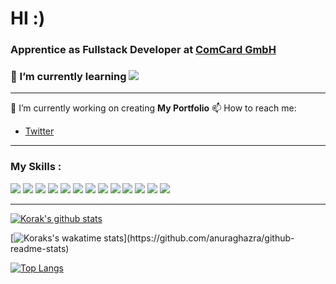 <!--
**Korak-997/Korak-997** is a ✨ _special_ ✨ repository because its `README.md` (this file) appears on your GitHub profile.

Here are some ideas to get you started:

- 🔭 I’m currently working on ...
- 👯 I’m looking to collaborate on ...
- 🤔 I’m looking for help with ...
- 💬 Ask me about ...
- 📫 How to reach me: ...
- 😄 Pronouns: ...
- ⚡ Fun fact: ...
-->

# HI :)

### Apprentice as Fullstack Developer at [ComCard GmbH](https://www.comcard.de/)
### 🌱 I’m currently learning  <img src="https://img.shields.io/badge/kotlin-%230095D5.svg?&style=for-the-badge&logo=kotlin&logoColor=white"/>

-------------------------------
🔭 I’m currently working on creating **My Portfolio**
📫 How to reach me: 
 * [Twitter](https://twitter.com/Dani60579343)



------------------------------

### My Skills :
<img src="https://img.shields.io/badge/javascript%20-%23323330.svg?&style=for-the-badge&logo=javascript&logoColor=%23F7DF1E"/> <img src="https://img.shields.io/badge/html5%20-%23E34F26.svg?&style=for-the-badge&logo=html5&logoColor=white"/> <img src="https://img.shields.io/badge/css3%20-%231572B6.svg?&style=for-the-badge&logo=css3&logoColor=white"/> <img src="https://img.shields.io/badge/ruby-%23CC342D.svg?&style=for-the-badge&logo=ruby&logoColor=white"/> <img src="https://img.shields.io/badge/markdown-%23000000.svg?&style=for-the-badge&logo=markdown&logoColor=white"/> <img src="https://img.shields.io/badge/vuejs%20-%2335495e.svg?&style=for-the-badge&logo=vue.js&logoColor=%234FC08D"/> <img src="https://img.shields.io/badge/bootstrap%20-%23563D7C.svg?&style=for-the-badge&logo=bootstrap&logoColor=white"/> <img src="https://img.shields.io/badge/rails%20-%23CC0000.svg?&style=for-the-badge&logo=ruby-on-rails&logoColor=white"/> <img src="https://img.shields.io/badge/SASS%20-hotpink.svg?&style=for-the-badge&logo=SASS&logoColor=white"/> <img src="https://img.shields.io/badge/figma%20-%23F24E1E.svg?&style=for-the-badge&logo=figma&logoColor=white"/> <img src="https://img.shields.io/badge/git%20-%23F05033.svg?&style=for-the-badge&logo=git&logoColor=white"/> <img src ="https://img.shields.io/badge/postgres-%23316192.svg?&style=for-the-badge&logo=postgresql&logoColor=white"/> <img src ="https://img.shields.io/badge/sqlite-%2307405e.svg?&style=for-the-badge&logo=sqlite&logoColor=white"/>

------------------------

[![Korak's github stats](https://github-readme-stats.vercel.app/api?username=Korak-997&count_private=true&show_icons=true&custom_title=Status&theme=merko)](https://github.com/anuraghazra/github-readme-stats)

[![Koraks's wakatime stats](https://github-readme-stats.vercel.app/api/wakatime?username=Danito997&theme=merko&layout=compact&custom_title=What%20i%20code%20:)](https://github.com/anuraghazra/github-readme-stats)

[![Top Langs](https://github-readme-stats.vercel.app/api/top-langs/?username=Korak-997&show_icons=true&layout=compact&theme=merko)](https://github.com/anuraghazra/github-readme-stats)

